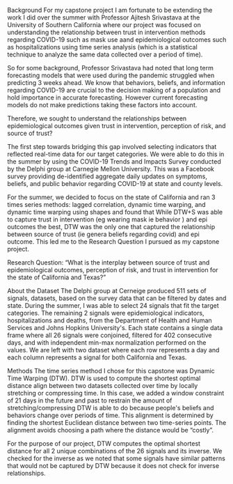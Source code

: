 Background
For my capstone project I am fortunate to be extending the work I did over the summer with Professor Ajitesh Srivastava at the University of Southern California where our project was focused on understanding the relationship between trust in intervention methods regarding COVID-19 such as mask use aand epidemiological outcomes such as hospitalizations using time series analysis (which is a statistical technique to analyze the same data collected over a period of time).

So for some background, Professor Srivastava had noted that long term forecasting models that were used during the pandemic struggled when predicting 3 weeks ahead. We know that behaviors, beliefs, and information regarding COVID-19 are crucial to the decision making of a population and hold importance in accurate forecasting. However current forecasting models do not make predictions taking these factors into account. 

Therefore, we sought to understand the relationships between epidemiological outcomes given trust in intervention, perception of risk, and source of trust? 

The first step towards bridging this gap involved selecting indicators that reflected real-time data for our target categories. We were able to do this in the summer by using the COVID-19 Trends and Impacts Survey conducted by the Delphi group at Carnegie Mellon University. This was a Facebook survey providing de-identified aggregate daily updates on symptoms, beliefs, and public behavior regarding COVID-19 at state and county levels. 

For the summer, we decided to focus on the state of California and ran 3 times series methods: lagged correlation, dynamic time warping, and dynamic time warping using shapes and found that While DTW+S was able to capture trust in intervention (eg wearing mask ie behavior ) and epi outcomes the best, DTW was the only one that captured the relationship between source of trust (ie genera beliefs regarding covid) and epi outcome. This led me to the Research Question I pursued as my capstone project.

Research Question:  “What is the interplay between source of trust and epidemiological outcomes, perception of risk, and trust in intervention for the state of California and Texas?” 


About the Dataset 
The Delphi group at Cerneige produced 511 sets of signals, datasets, based on the survey data that can be filtered by dates and state. During the summer, I was able to select 24 signals that fit the target categories. The remaining 2 signals were epidemiological indicators, hospitalizations and deaths, from the Department of Health and Human Services and Johns Hopkins University's. Each state contains a single data frame where all 26 signals were conjoined, filtered for 402 consecutive days, and with independent min-max normalization performed on the values. We are left with two dataset where each row represents a day and each column represents a signal for both California and Texas.


Methods
The time series method I chose for this capstone was Dynamic Time Warping (DTW). DTW is used to compute the shortest optimal distance align  between two datasets collected over time by locally stretching or compressing time. In this case, we added a window constraint of 21 days in the future and past to restrain the amount of stretching/compressing DTW is able to do because people's beliefs and behaviors change over periods of time. This alignment is determined by finding the shortest Euclidean distance between two time-series points. The alignment avoids choosing a path where the distance would be “costly”.

For the purpose of our project, DTW computes the optimal shortest distance for all 2 unique combinations of the 26 signals and its inverse. We checked for the inverse as we noted that some signals have similar patterns that would not be captured by DTW because it does not check for inverse relationships. 


